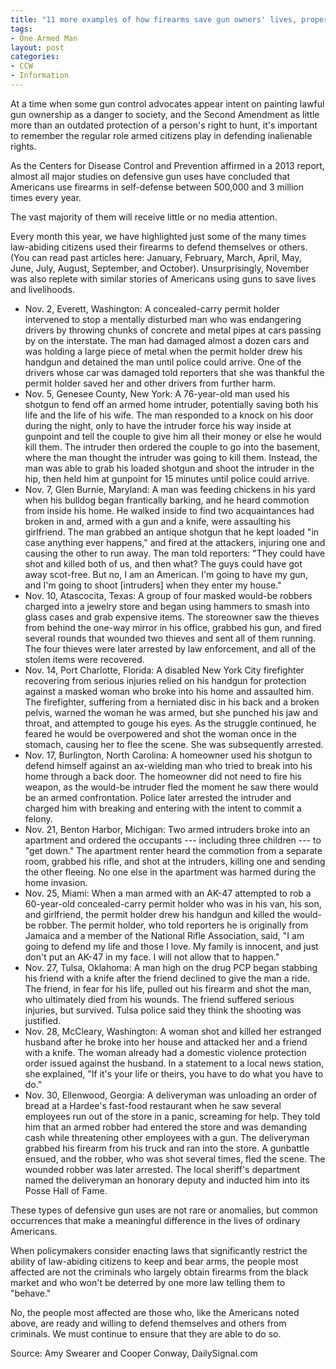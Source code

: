 ```yaml
---
title: "11 more examples of how firearms save gun owners' lives, property"
tags:
- One Armed Man
layout: post
categories:
- CCW
- Information
---
```


At a time when some gun control advocates appear intent on painting lawful gun ownership as a danger to society, and the Second Amendment as little more than an outdated protection of a person's right to hunt, it's important to remember the regular role armed citizens play in defending inalienable rights.

As the Centers for Disease Control and Prevention affirmed in a 2013 report, almost all major studies on defensive gun uses have concluded that Americans use firearms in self-defense between 500,000 and 3 million times every year.

The vast majority of them will receive little or no media attention.

Every month this year, we have highlighted just some of the many times law-abiding citizens used their firearms to defend themselves or others. (You can read past articles here: January, February, March, April, May, June, July, August, September, and October). Unsurprisingly, November was also replete with similar stories of Americans using guns to save lives and livelihoods.

- Nov. 2, Everett, Washington: A concealed-carry permit holder intervened to stop a mentally disturbed man who was endangering drivers by throwing chunks of concrete and metal pipes at cars passing by on the interstate. The man had damaged almost a dozen cars and was holding a large piece of metal when the permit holder drew his handgun and detained the man until police could arrive. One of the drivers whose car was damaged told reporters that she was thankful the permit holder saved her and other drivers from further harm.
- Nov. 5, Genesee County, New York: A 76-year-old man used his shotgun to fend off an armed home intruder, potentially saving both his life and the life of his wife. The man responded to a knock on his door during the night, only to have the intruder force his way inside at gunpoint and tell the couple to give him all their money or else he would kill them. The intruder then ordered the couple to go into the basement, where the man thought the intruder was going to kill them. Instead, the man was able to grab his loaded shotgun and shoot the intruder in the hip, then held him at gunpoint for 15 minutes until police could arrive.
- Nov. 7, Glen Burnie, Maryland: A man was feeding chickens in his yard when his bulldog began frantically barking, and he heard commotion from inside his home. He walked inside to find two acquaintances had broken in and, armed with a gun and a knife, were assaulting his girlfriend. The man grabbed an antique shotgun that he kept loaded "in case anything ever happens," and fired at the attackers, injuring one and causing the other to run away. The man told reporters: "They could have shot and killed both of us, and then what? The guys could have got away scot-free. But no, I am an American. I'm going to have my gun, and I'm going to shoot \[intruders\] when they enter my house."
- Nov. 10, Atascocita, Texas: A group of four masked would-be robbers charged into a jewelry store and began using hammers to smash into glass cases and grab expensive items. The storeowner saw the thieves from behind the one-way mirror in his office, grabbed his gun, and fired several rounds that wounded two thieves and sent all of them running. The four thieves were later arrested by law enforcement, and all of the stolen items were recovered.
- Nov. 14, Port Charlotte, Florida: A disabled New York City firefighter recovering from serious injuries relied on his handgun for protection against a masked woman who broke into his home and assaulted him. The firefighter, suffering from a herniated disc in his back and a broken pelvis, warned the woman he was armed, but she punched his jaw and throat, and attempted to gouge his eyes. As the struggle continued, he feared he would be overpowered and shot the woman once in the stomach, causing her to flee the scene. She was subsequently arrested.
- Nov. 17, Burlington, North Carolina: A homeowner used his shotgun to defend himself against an ax-wielding man who tried to break into his home through a back door. The homeowner did not need to fire his weapon, as the would-be intruder fled the moment he saw there would be an armed confrontation. Police later arrested the intruder and charged him with breaking and entering with the intent to commit a felony.
- Nov. 21, Benton Harbor, Michigan: Two armed intruders broke into an apartment and ordered the occupants --- including three children --- to "get down." The apartment renter heard the commotion from a separate room, grabbed his rifle, and shot at the intruders, killing one and sending the other fleeing. No one else in the apartment was harmed during the home invasion.
- Nov. 25, Miami: When a man armed with an AK-47 attempted to rob a 60-year-old concealed-carry permit holder who was in his van, his son, and girlfriend, the permit holder drew his handgun and killed the would-be robber. The permit holder, who told reporters he is originally from Jamaica and a member of the National Rifle Association, said, "I am going to defend my life and those I love. My family is innocent, and just don't put an AK-47 in my face. I will not allow that to happen."
- Nov. 27, Tulsa, Oklahoma: A man high on the drug PCP began stabbing his friend with a knife after the friend declined to give the man a ride. The friend, in fear for his life, pulled out his firearm and shot the man, who ultimately died from his wounds. The friend suffered serious injuries, but survived. Tulsa police said they think the shooting was justified.
- Nov. 28, McCleary, Washington: A woman shot and killed her estranged husband after he broke into her house and attacked her and a friend with a knife. The woman already had a domestic violence protection order issued against the husband. In a statement to a local news station, she explained, "If it's your life or theirs, you have to do what you have to do."
- Nov. 30, Ellenwood, Georgia: A deliveryman was unloading an order of bread at a Hardee's fast-food restaurant when he saw several employees run out of the store in a panic, screaming for help. They told him that an armed robber had entered the store and was demanding cash while threatening other employees with a gun. The deliveryman grabbed his firearm from his truck and ran into the store. A gunbattle ensued, and the robber, who was shot several times, fled the scene. The wounded robber was later arrested. The local sheriff's department named the deliveryman an honorary deputy and inducted him into its Posse Hall of Fame.

These types of defensive gun uses are not rare or anomalies, but common occurrences that make a meaningful difference in the lives of ordinary Americans.

When policymakers consider enacting laws that significantly restrict the ability of law-abiding citizens to keep and bear arms, the people most affected are not the criminals who largely obtain firearms from the black market and who won't be deterred by one more law telling them to "behave."

No, the people most affected are those who, like the Americans noted above, are ready and willing to defend themselves and others from criminals. We must continue to ensure that they are able to do so.

Source: Amy Swearer and Cooper Conway, DailySignal.com
